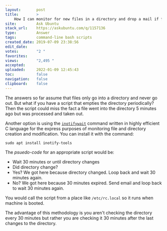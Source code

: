 ```yaml
---
layout:       post
title:        >
    How I can monitor for new files in a directory and drop a mail if files are not added every 30 mins?
site:         Ask Ubuntu
stack_url:    https://askubuntu.com/q/1157136
type:         Answer
tags:         command-line bash scripts
created_date: 2019-07-09 23:38:56
edit_date:    
votes:        "2 "
favorites:    
views:        "2,495 "
accepted:     
uploaded:     2022-01-09 12:45:43
toc:          false
navigation:   false
clipboard:    false
---
```


The answers so far assume that files only go into a directory and never go out. But what if you have a script that empties the directory periodically? Then the script could miss the fact a file went into the directory 5 minutes ago but was processed and taken out.

Another option is using the [`inotifywait`][1] command written in highly efficient C language for the express purposes of monitoring file and directory creation and modification. You can install it with the command:

``` 
sudo apt install inotify-tools

```

The *psuedo-code* for an appropriate script would be:

- Wait 30 minutes or until directory changes
- Did directory change?
- Yes? We got here because directory changed. Loop back and wait 30 minutes again.
- No? We got here because 30 minutes expired. Send email and loop back to wait 30 minutes again.

You would call the script from a place like `/etc/rc.local` so it runs when machine is booted.

The advantage of this methodology is you aren't checking the directory every 30 minutes but rather you are checking it 30 minutes after the last changes to the directory.



  [1]: https://linux.die.net/man/1/inotifywait
